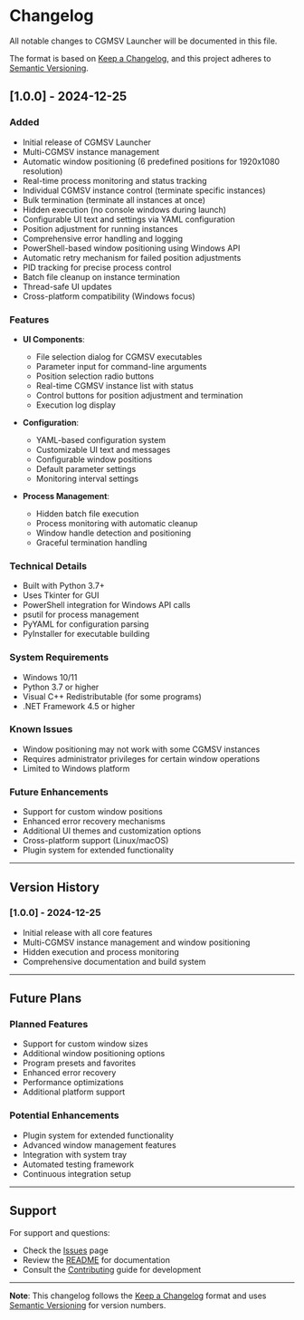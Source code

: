 # Changelog

All notable changes to CGMSV Launcher will be documented in this file.

The format is based on [Keep a Changelog](https://keepachangelog.com/en/1.0.0/),
and this project adheres to [Semantic Versioning](https://semver.org/spec/v2.0.0.html).

## [1.0.0] - 2024-12-25

### Added
- Initial release of CGMSV Launcher
- Multi-CGMSV instance management
- Automatic window positioning (6 predefined positions for 1920x1080 resolution)
- Real-time process monitoring and status tracking
- Individual CGMSV instance control (terminate specific instances)
- Bulk termination (terminate all instances at once)
- Hidden execution (no console windows during launch)
- Configurable UI text and settings via YAML configuration
- Position adjustment for running instances
- Comprehensive error handling and logging
- PowerShell-based window positioning using Windows API
- Automatic retry mechanism for failed position adjustments
- PID tracking for precise process control
- Batch file cleanup on instance termination
- Thread-safe UI updates
- Cross-platform compatibility (Windows focus)

### Features
- **UI Components**:
  - File selection dialog for CGMSV executables
  - Parameter input for command-line arguments
  - Position selection radio buttons
  - Real-time CGMSV instance list with status
  - Control buttons for position adjustment and termination
  - Execution log display

- **Configuration**:
  - YAML-based configuration system
  - Customizable UI text and messages
  - Configurable window positions
  - Default parameter settings
  - Monitoring interval settings

- **Process Management**:
  - Hidden batch file execution
  - Process monitoring with automatic cleanup
  - Window handle detection and positioning
  - Graceful termination handling

### Technical Details
- Built with Python 3.7+
- Uses Tkinter for GUI
- PowerShell integration for Windows API calls
- psutil for process management
- PyYAML for configuration parsing
- PyInstaller for executable building

### System Requirements
- Windows 10/11
- Python 3.7 or higher
- Visual C++ Redistributable (for some programs)
- .NET Framework 4.5 or higher

### Known Issues
- Window positioning may not work with some CGMSV instances
- Requires administrator privileges for certain window operations
- Limited to Windows platform

### Future Enhancements
- Support for custom window positions
- Enhanced error recovery mechanisms
- Additional UI themes and customization options
- Cross-platform support (Linux/macOS)
- Plugin system for extended functionality

---

## Version History

### [1.0.0] - 2024-12-25
- Initial release with all core features
- Multi-CGMSV instance management and window positioning
- Hidden execution and process monitoring
- Comprehensive documentation and build system

---

## Future Plans

### Planned Features
- Support for custom window sizes
- Additional window positioning options
- Program presets and favorites
- Enhanced error recovery
- Performance optimizations
- Additional platform support

### Potential Enhancements
- Plugin system for extended functionality
- Advanced window management features
- Integration with system tray
- Automated testing framework
- Continuous integration setup

---

## Support

For support and questions:
- Check the [Issues](https://github.com/yourusername/multi-program-launcher/issues) page
- Review the [README](README.md) for documentation
- Consult the [Contributing](CONTRIBUTING.md) guide for development

---

**Note**: This changelog follows the [Keep a Changelog](https://keepachangelog.com/) format and uses [Semantic Versioning](https://semver.org/) for version numbers. 